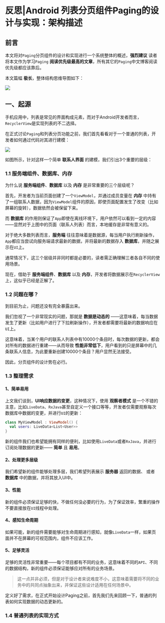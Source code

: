 # 反思|Android 列表分页组件Paging的设计与实现：架构描述

## 前言

本文将对`Paging`分页组件的设计和实现进行一个系统整体的概述，**强烈建议** 读者将本文作为学习`Paging` **阅读优先级最高的文章**，所有其它的`Paging`中文博客阅读优先级都应该靠后。

本文篇幅 **极长**，整体结构思维导图如下：

![](https://raw.githubusercontent.com/qingmei2/qingmei2-blogs-art/master/android/jetpack/paging/image.y4rdl3xz6rj.png)

## 一、起源

手机应用中，列表是常见的界面构成元素，而对于Android开发者而言，`RecyclerView`是实现列表的不二选择。

在正式讨论`Paging`和列表分页功能之前，我们首先看看对于一个普通的列表，开发者如何通过代码对其进行建模：

![](https://raw.githubusercontent.com/qingmei2/qingmei2-blogs-art/master/android/jetpack/paging/thinking_in_android/image.hrp8e3vf6lk.png)

如图所示，针对这样一个简单 **联系人界面** 的建模，我们引出3个重要的层级：

### 1.1 服务端组件、数据库、内存

为什么说 **服务端组件**、**数据库** 以及 **内存** 是非常重要的三个层级呢？

首先，开发者为当前页面创建了一个`ViewModel`，并通过成员变量在 **内存** 中持有了一组联系人数据，因为`ViewModel`组件的原因，即使页面配置发生了改变（比如屏幕的旋转），数据依然会被保留下来。

而 **数据库** 的作用则保证了`App`即使在离线环境下，用户依然可以看到一定的内容——显然对于上图中的页面（联系人列表）而言，本地缓存是非常有意义的。

对于绝大多数列表而言，**服务端** 往往意味着是数据源，每当用户执行刷新操作，`App`都应当尝试向服务端请求最新的数据，并将最新的数据存入 **数据库**，并随之展示在`UI`上。

通常情况下，这三个层级并非同时都是必要的，读者需正确理解三者各自不同的使用场景。

现在，借助于 **服务端组件**、**数据库** 以及 **内存**，开发者将数据展示在`RecyclerView`上，这似乎已经是正解了。

### 1.2 问题在哪？

到目前为止，问题还没有完全暴露出来。

我们忽视了一个非常现实的问题，那就是 **数据是动态的** ——这意味着，每当数据发生了更新（比如用户进行了下拉刷新操作），开发者都需要将最新的数据响应在`UI`上。

这意味着，当某个用户的联系人列表中有10000个条目时，每次数据的更新，都会对所有的数据进行重建——从而导致 **性能非常低下**，用户看到的只是屏幕中的几条联系人信息，为此要重新创建10000个条目？用户显然无法接受。

因此，分页组件的设计势在必行。

### 1.3 整理需求

#### 1、简单易用

上文我们谈到，**UI响应数据的变更**，这种情况下，使用 **观察者模式** 是一个不错的主意，比如`LiveData`、`RxJava`甚至自定义一个接口等等，开发者仅需要观察每次数据库中数据的变更，并进行`UI`的更新：

```Kotlin
class MyViewModel : ViewModel() {
  val users: LiveData<List<User>>
}
```

新的组件我们也希望能拥有同样的便利，比如使用`LiveData`或者`RxJava`，并进行订阅处理数据的更新—— **简单** 且 **易用**。

#### 2、处理更多层级

我们希望新的组件能够处理多层，我们希望列表展示 **服务器** 返回的数据、 或者 **数据库** 中的数据，并将其放入UI中。

#### 3、性能

新的组件必须保证足够的快，不做任何没必要的行为，为了保证效率，繁重的操作不要直接放在`UI`线程中处理。

#### 4、感知生命周期

如果可能，新的组件需要能够对生命周期进行感知，就像`LiveData`一样，如果页面并不在屏幕的可视范围内，组件不应该工作。

#### 5、足够灵活

足够的灵活性非常重要——每个项目都有不同的业务，这意味着不同的`API`、不同的数据结构，新的组件必须保证能够应对所有的业务场景。

> 这一点并非必须，但是对于设计者来说难度不小，这意味着需要将不同的业务中的共同点抽象出来，并保证这些设计适用在任何场景中。

定义好了需求，在正式开始设计Paging之前，首先我们先来回顾一下，普通的列表如何实现数据的动态更新的。

### 1.4 普通列表的实现方式
